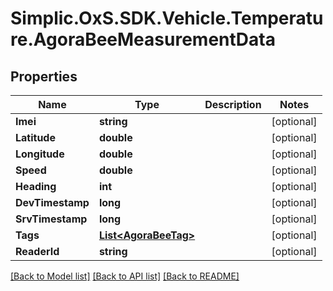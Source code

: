 # Simplic.OxS.SDK.Vehicle.Temperature.AgoraBeeMeasurementData

## Properties

Name | Type | Description | Notes
------------ | ------------- | ------------- | -------------
**Imei** | **string** |  | [optional] 
**Latitude** | **double** |  | [optional] 
**Longitude** | **double** |  | [optional] 
**Speed** | **double** |  | [optional] 
**Heading** | **int** |  | [optional] 
**DevTimestamp** | **long** |  | [optional] 
**SrvTimestamp** | **long** |  | [optional] 
**Tags** | [**List&lt;AgoraBeeTag&gt;**](AgoraBeeTag.md) |  | [optional] 
**ReaderId** | **string** |  | [optional] 

[[Back to Model list]](../README.md#documentation-for-models) [[Back to API list]](../README.md#documentation-for-api-endpoints) [[Back to README]](../README.md)

